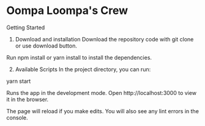 Oompa Loompa's Crew
===============================================================================

Getting Started
1. Download and installation
Download the repository code with git clone or use download button.

Run npm install or yarn install to install the dependencies.

2. Available Scripts
In the project directory, you can run:

yarn start

Runs the app in the development mode.
Open http://localhost:3000 to view it in the browser.

The page will reload if you make edits.
You will also see any lint errors in the console.